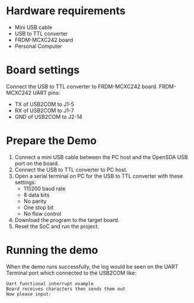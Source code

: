 Hardware requirements
===================
- Mini USB cable
- USB to TTL converter
- FRDM-MCXC242 board
- Personal Computer

Board settings
============
Connect the USB to TTL converter to FRDM-MCXC242 board.
FRDM-MCXC242 UART pins:
- TX of USB2COM to J1-5
- RX of USB2COM to J1-7
- GND of USB2COM to J2-14

Prepare the Demo
===============
1.  Connect a mini USB cable between the PC host and the OpenSDA USB port on the board.
2.  Connect the USB to TTL converter to PC host.
3.  Open a serial terminal on PC for the USB to TTL converter with these settings:
    - 115200 baud rate
    - 8 data bits
    - No parity
    - One stop bit
    - No flow control
4.  Download the program to the target board.
5.  Reset the SoC and run the project.

Running the demo
===============
When the demo runs successfully, the log would be seen on the UART Terminal port which connected to the USB2COM like:

~~~~~~~~~~~~~~~~~~~~~~~~~~~~~~~~~~~~~~~~~
Uart functional interrupt example
Board receives characters then sends them out
Now please input:
~~~~~~~~~~~~~~~~~~~~~~~~~~~~~~~~~~~~~~~~~
